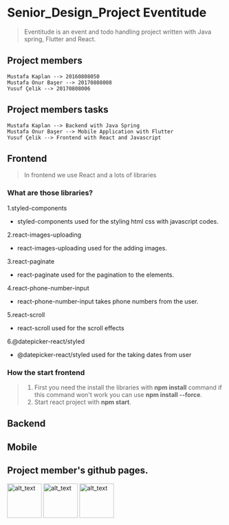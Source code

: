 # Senior_Design_Project Eventitude
> Eventitude is an event and todo handling project written with Java spring, Flutter and React.
 ## Project members
```
Mustafa Kaplan --> 20160808050
Mustafa Onur Başer --> 20170808008
Yusuf Çelik --> 20170808006
```
## Project members tasks
```
Mustafa Kaplan --> Backend with Java Spring
Mustafa Onur Başer --> Mobile Application with Flutter
Yusuf Çelik --> Frontend with React and Javascript
```

## Frontend
> In frontend we use React and a lots of libraries 

### What are those libraries?
1.styled-components
  - styled-components used for the styling html css with javascript codes.

2.react-images-uploading
  - react-images-uploading used for the adding images.

3.react-paginate
  - react-paginate used for the pagination to the elements.

4.react-phone-number-input
  - react-phone-number-input takes phone numbers from the user.

5.react-scroll
  - react-scroll used for the scroll effects

6.@datepicker-react/styled
  - @datepicker-react/styled used for the taking dates from user


### How the start frontend
>1.  First you need the install the libraries with **npm install** command if this command won't work you can use **npm install --force**.
>2.  Start react project with **npm start**.

## Backend

## Mobile

## Project member's github pages.
[<img alt="alt_text" width="80" height="80" src="https://avatars.githubusercontent.com/u/36275028?v=4" />](https://github.com/mustafakaplan20)
[<img alt="alt_text" width="80" height="80" src="https://avatars.githubusercontent.com/u/36292949?v=4" />](https://github.com/mustafaonurbaser1)
[<img alt="alt_text" width="80" height="80" src="https://avatars.githubusercontent.com/u/58196464?v=4" />](https://github.com/GioGio7777)



